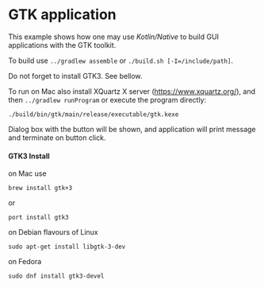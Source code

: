 # GTK application

This example shows how one may use _Kotlin/Native_ to build GUI
applications with the GTK toolkit.

To build use `../gradlew assemble` or `./build.sh [-I=/include/path]`.

Do not forget to install GTK3. See bellow.

To run on Mac also install XQuartz X server (https://www.xquartz.org/), and then `../gradlew runProgram` or execute the program directly:

    ./build/bin/gtk/main/release/executable/gtk.kexe

Dialog box with the button will be shown, and application will print message
and terminate on button click.


#### GTK3 Install

on Mac use

    brew install gtk+3

or

    port install gtk3

on Debian flavours of Linux

    sudo apt-get install libgtk-3-dev

on Fedora

    sudo dnf install gtk3-devel
